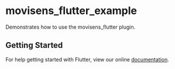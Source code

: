 # movisens_flutter_example

Demonstrates how to use the movisens_flutter plugin.

## Getting Started

For help getting started with Flutter, view our online
[documentation](https://flutter.io/).
